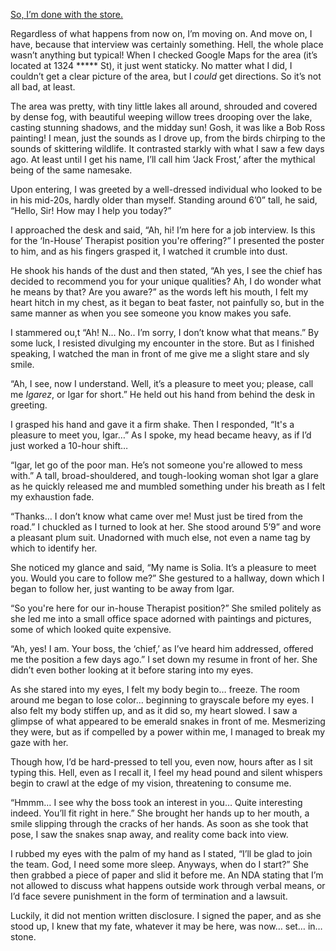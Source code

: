[So, I’m done with the store.](https://www.reddit.com/r/nosleep/comments/1hhi5g7/should_i_take_the_offer/)



Regardless of what happens from now on, I’m moving on. And move on, I have, because that interview was certainly something. Hell, the whole place wasn’t anything but typical! When I checked Google Maps for the area (it’s located at 1324 \*\*\*\*\* St), it just went staticky. No matter what I did, I couldn’t get a clear picture of the area, but I *could* get directions. So it’s not all bad, at least.



The area was pretty, with tiny little lakes all around, shrouded and covered by dense fog, with beautiful weeping willow trees drooping over the lake, casting stunning shadows, and the midday sun! Gosh, it was like a Bob Ross painting! I mean, just the sounds as I drove up, from the birds chirping to the sounds of skittering wildlife. It contrasted starkly with what I saw a few days ago. At least until I get his name, I’ll call him ‘Jack Frost,’ after the mythical being of the same namesake.



Upon entering, I was greeted by a well-dressed individual who looked to be in his mid-20s, hardly older than myself. Standing around 6’0” tall, he said, “Hello, Sir! How may I help you today?”



I approached the desk and said, “Ah, hi! I’m here for a job interview. Is this for the ‘In-House’ Therapist position you're offering?” I presented the poster to him, and as his fingers grasped it, I watched it crumble into dust.



He shook his hands of the dust and then stated, “Ah yes, I see the chief has decided to recommend you for your unique qualities? Ah, I do wonder what he means by that? Are you aware?” as the words left his mouth, I felt my heart hitch in my chest, as it began to beat faster, not painfully so, but in the same manner as when you see someone you know makes you safe.



I stammered ou,t “Ah! N… No.. I’m sorry, I don’t know what that means.” By some luck, I resisted divulging my encounter in the store. But as I finished speaking, I watched the man in front of me give me a slight stare and sly smile.



“Ah, I see, now I understand. Well, it’s a pleasure to meet you; please, call me *Igarez*, or Igar for short.” He held out his hand from behind the desk in greeting.



I grasped his hand and gave it a firm shake. Then I responded, “It's a pleasure to meet you, Igar…” As I spoke, my head became heavy, as if I’d just worked a 10-hour shift…



“Igar, let go of the poor man. He’s not someone you're allowed to mess with.” A tall, broad-shouldered, and tough-looking woman shot Igar a glare as he quickly released me and mumbled something under his breath as I felt my exhaustion fade.



“Thanks… I don’t know what came over me! Must just be tired from the road.” I chuckled as I turned to look at her. She stood around 5’9” and wore a pleasant plum suit. Unadorned with much else, not even a name tag by which to identify her.



She noticed my glance and said, “My name is Solia. It’s a pleasure to meet you. Would you care to follow me?” She gestured to a hallway, down which I began to follow her, just wanting to be away from Igar.



“So you're here for our in-house Therapist position?” She smiled politely as she led me into a small office space adorned with paintings and pictures, some of which looked quite expensive.



“Ah, yes! I am. Your boss, the ‘chief,’ as I’ve heard him addressed, offered me the position a few days ago.” I set down my resume in front of her. She didn’t even bother looking at it before staring into my eyes.



As she stared into my eyes, I felt my body begin to… freeze. The room around me began to lose color… beginning to grayscale before my eyes. I also felt my body stiffen up, and as it did so, my heart slowed. I saw a glimpse of what appeared to be emerald snakes in front of me. Mesmerizing they were, but as if compelled by a power within me, I managed to break my gaze with her. 



Though how, I’d be hard-pressed to tell you, even now, hours after as I sit typing this. Hell, even as I recall it, I feel my head pound and silent whispers begin to crawl at the edge of my vision, threatening to consume me.



“Hmmm… I see why the boss took an interest in you… Quite interesting indeed. You’ll fit right in here.” She brought her hands up to her mouth, a smile slipping through the cracks of her hands. As soon as she took that pose, I saw the snakes snap away, and reality come back into view.



I rubbed my eyes with the palm of my hand as I stated, “I’ll be glad to join the team. God, I need some more sleep. Anyways, when do I start?” She then grabbed a piece of paper and slid it before me. An NDA stating that I’m not allowed to discuss what happens outside work through verbal means, or I’d face severe punishment in the form of termination and a lawsuit.



Luckily, it did not mention written disclosure. I signed the paper, and as she stood up, I knew that my fate, whatever it may be here, was now… set… in… stone.